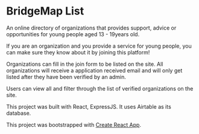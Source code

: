 # BridgeMap List

An online directory of organizations that provides support, advice or opportunities for young people aged 13 - 19years old.

If you are an organization and you provide a service for young people, you can make sure they know about it by joining this platform!

Organizations can fill in the join form to be listed on the site. All organizations will receive a application received email and will only get listed after they have been verified by an admin.

Users can view all and filter through the list of verified organizations on the site.

This project was built with React, ExpressJS. It uses Airtable as its database.

This project was bootstrapped with [Create React App](https://github.com/facebookincubator/create-react-app).
